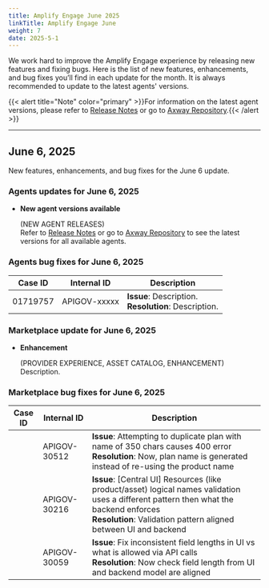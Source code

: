 ```yaml
---
title: Amplify Engage June 2025
linkTitle: Amplify Engage June
weight: 7
date: 2025-5-1
---
```

We work hard to improve the Amplify Engage experience by releasing new features and fixing bugs. Here is the list of new features, enhancements, and bug fixes you’ll find in each update for the month. It is always recommended to update to the latest agents' versions.

{{< alert title="Note" color="primary" >}}For information on the latest agent versions, please refer to [Release Notes](/docs/amplify_relnotes) or go to [Axway Repository](https://repository.axway.com/catalog?q=agents).{{< /alert >}}

---

## June 6, 2025

New features, enhancements, and bug fixes for the June 6 update.

### Agents updates for June 6, 2025

* **New agent versions available**

  (NEW AGENT RELEASES)</br>
  Refer to [Release Notes](/docs/amplify_relnotes) or go to [Axway Repository](https://repository.axway.com/catalog?q=agents) to see the latest versions for all available agents.

### Agents bug fixes for June 6, 2025

| Case ID | Internal ID | Description |
|-------------|--------------|---------------------------------------------------|
| 01719757 | APIGOV-xxxxx | **Issue**: Description.<br/>**Resolution**: Description. |

### Marketplace update for June 6, 2025

* **Enhancement**

  (PROVIDER EXPERIENCE, ASSET CATALOG, ENHANCEMENT)</br>
  Description.

### Marketplace bug fixes for June 6, 2025

| Case ID | Internal ID | Description |
|-------------|--------------|---------------------------------------------------|
| | APIGOV-30512 | **Issue**: Attempting to duplicate plan with name of 350 chars causes 400 error <br/>**Resolution**: Now, plan name is generated instead of re-using the product name |
| | APIGOV-30216 | **Issue**: [Central UI] Resources (like product/asset) logical names validation uses a different pattern then what the backend enforces <br/>**Resolution**: Validation pattern aligned between UI and backend |
| | APIGOV-30059 | **Issue**: Fix inconsistent field lengths in UI vs what is allowed via API calls <br/>**Resolution**: Now check field length from UI and backend model are aligned |
